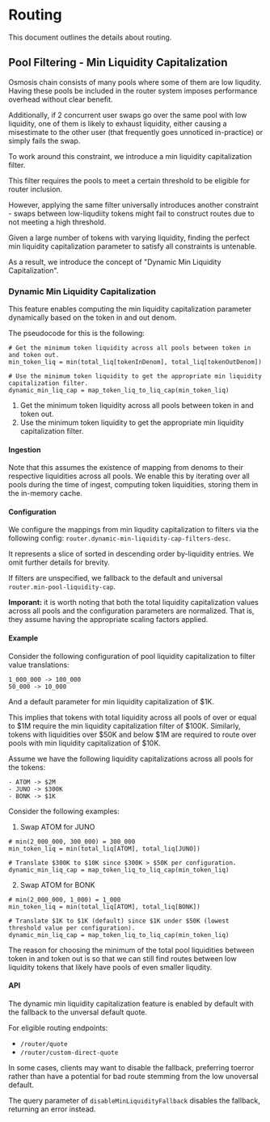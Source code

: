# Routing

This document outlines the details about routing.

## Pool Filtering - Min Liquidity Capitalization

Osmosis chain consists of many pools where some of them are low liqudity.
Having these pools be included in the router system imposes performance overhead
without clear benefit.

Additionally, if 2 concurrent user swaps go over the same pool with low liquidity, one
of them is likely to exhaust liquidity, either causing a misestimate to the other user
(that frequently goes unnoticed in-practice) or simply fails the swap.

To work around this constraint, we introduce a min liquidity capitalization filter.

This filter requires the pools to meet a certain threshold to be eligible for router inclusion.

However, applying the same filter universally introduces another constraint - swaps between low-liqudiity 
tokens might fail to construct routes due to not meeting a high threshold.

Given a large number of tokens with varying liquidity, finding the perfect min liquidity capitalization
parameter to satisfy all constraints is untenable.

As a result, we introduce the concept of "Dynamic Min Liquidity Capitalization".

### Dynamic Min Liquidity Capitalization

This feature enables computing the min liquidity capitalization parameter dynamically based
on the token in and out denom.

The pseudocode for this is the following:
```
# Get the minimum token liquidity across all pools between token in and token out.
min_token_liq = min(total_liq[tokenInDenom], total_liq[tokenOutDenom])

# Use the minimum token liquidity to get the appropriate min liquidity capitalization filter.
dynamic_min_liq_cap = map_token_liq_to_liq_cap(min_token_liq)
```

1. Get the minimum token liquidity across all pools between token in and token out.
2. Use the minimum token liquidity to get the appropriate min liquidity capitalization filter.

#### Ingestion

Note that this assumes the existence of mapping from denoms to their respective liquidities
across all pools. We enable this by iterating over all pools during the time of ingest,
computing token liquidities, storing them in the in-memory cache.

#### Configuration

We configure the mappings from min liqudity capitalization to filters via the following config:
`router.dynamic-min-liquidity-cap-filters-desc`.

It represents a slice of sorted in descending order by-liquidity entries. We omit further details for brevity.

If filters are unspecified, we fallback to the default and universal `router.min-pool-liquidity-cap`.

**Imporant:** it is worth noting that both the total liquidity capitalization values across all pools
and the configuration parameters are normalized. That is, they assume having the appropriate scaling factors
applied.

#### Example

Consider the following configuration of pool liquidity capitalization to filter value translations:
```
1_000_000 -> 100_000
50_000 -> 10_000
```

And a default parameter for min liquidity capitalization of $1K.

This implies that tokens with total liquidity across all pools of over or equal to $1M require the min
liquidity capitalization filter of $100K. Similarly, tokens with liquidities over $50K and below $1M
are required to route over pools with min liquidity capitalization of $10K.

Assume we have the following liquidity capitalizations across all pools for the tokens:
```
- ATOM -> $2M
- JUNO -> $300K
- BONK -> $1K
```

Consider the following examples:

1. Swap ATOM for JUNO
```
# min(2_000_000, 300_000) = 300_000
min_token_liq = min(total_liq[ATOM], total_liq[JUNO])

# Translate $300K to $10K since $300K > $50K per configuration.
dynamic_min_liq_cap = map_token_liq_to_liq_cap(min_token_liq)
```

2. Swap ATOM for BONK
```
# min(2_000_000, 1_000) = 1_000
min_token_liq = min(total_liq[ATOM], total_liq[BONK])

# Translate $1K to $1K (default) since $1K under $50K (lowest threshold value per configuration).
dynamic_min_liq_cap = map_token_liq_to_liq_cap(min_token_liq)
```

The reason for choosing the minimum of the total pool liquidities between token in and token out is
so that we can still find routes between low liquidity tokens that likely have pools of even smaller liqudity.

#### API

The dynamic min liquidity capitalization feature is enabled by default with the fallback to the unversal
default quote.

For eligible routing endpoints:
- `/router/quote`
- `/router/custom-direct-quote`

In some cases, clients may want to disable the fallback, preferring toerror rather than have a potential
for bad route stemming from the low unoversal default.

The query parameter of `disableMinLiquidityFallback` disables the fallback, returning an error instead.
